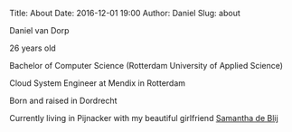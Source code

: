 Title: About
Date: 2016-12-01 19:00
Author: Daniel
Slug: about

Daniel van Dorp

26 years old

Bachelor of Computer Science (Rotterdam University of Applied Science)

Cloud System Engineer at Mendix in Rotterdam

Born and raised in Dordrecht

Currently living in Pijnacker with my beautiful girlfriend [Samantha de Blij](http://www.samanthadeblij.nl)
